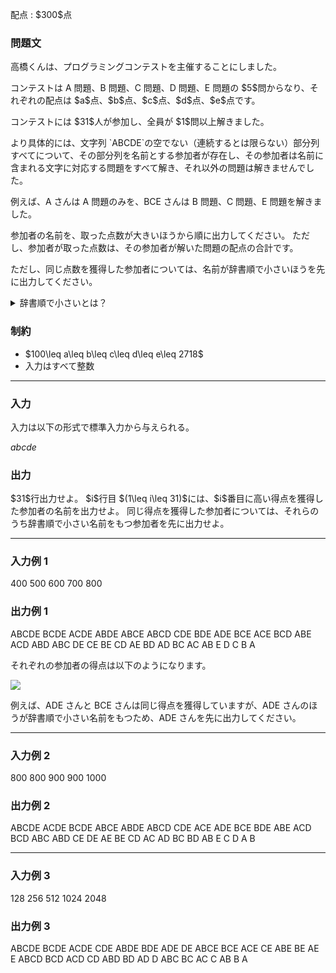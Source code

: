 
<div>

<span>

<span>

<p>
配点 : $300$点
</p>

<div>

<section>

### **問題文**

<p>
高橋くんは、プログラミングコンテストを主催することにしました。
</p>

<p>
コンテストは A 問題、B 問題、C 問題、D 問題、E 問題の $5$問からなり、それぞれの配点は $a$点、$b$点、$c$点、$d$点、$e$点です。
</p>

<p>
コンテストには $31$人が参加し、全員が $1$問以上解きました。
</p>

<p>
より具体的には、文字列 `ABCDE`の空でない（連続するとは限らない）部分列すべてについて、その部分列を名前とする参加者が存在し、その参加者は名前に含まれる文字に対応する問題をすべて解き、それ以外の問題は解きませんでした。
</p>

<p>
例えば、A さんは A 問題のみを、BCE さんは B 問題、C 問題、E 問題を解きました。
</p>

<p>
参加者の名前を、取った点数が大きいほうから順に出力してください。
ただし、参加者が取った点数は、その参加者が解いた問題の配点の合計です。
</p>

<p>
ただし、同じ点数を獲得した参加者については、名前が辞書順で小さいほうを先に出力してください。
</p>

<details>

<summary>
辞書順で小さいとは？
</summary>

<p>
辞書順とは、一言で説明すると「単語が辞書に載っている順番」を意味します。
</p>

<p>
より厳密には、英大文字からなる相異なる文字列 $S,T$について、$S$が $T$より辞書順で小さいとは、以下の条件のどちらかが成り立つことを意味します。
</p>

<ul>

<li>
$S$の長さ $|S|$が $T$の長さより短く、$T$の先頭 $|S|$文字が $S$と一致する
</li>

<li>
ある整数 $1\leq i\leq\min\lbrace|S|,|T|\rbrace$が存在して、次の $2$つの条件を両方を満たす
<ul>

<li>
$1\leq j\lt i$を満たすすべての整数 $j$に対して $S$の $j$文字目と $T$の $j$文字目が等しい
</li>

<li>
$S$の $i$文字目が $T$の $i$文字目よりアルファベット順で小さい
</li>

</ul>

</li>

</ul>

<p>
例えば、$S=$`AB`$,T=$`ABC`とすると、ひとつめの条件が成り立つため $S$は $T$より小さいです。
また、$S=$`ABD`$,T=$`ACD`とすると、ふたつめの条件が $i=2$で成り立つため $S$は $T$より小さいです。
</p>

</details>

</section>

</div>

<div>

<section>

### **制約**

<ul>

<li>
$100\leq a\leq b\leq c\leq d\leq e\leq 2718$
</li>

<li>
入力はすべて整数
</li>

</ul>

</section>

</div>

---

<div>

<div>

<section>

### **入力**

<p>
入力は以下の形式で標準入力から与えられる。
</p>

<div>

$a$$b$$c$$d$$e$
</div>

</section>

</div>

<div>

<section>

### **出力**

<p>
$31$行出力せよ。
$i$行目 $(1\leq i\leq 31)$には、$i$番目に高い得点を獲得した参加者の名前を出力せよ。
同じ得点を獲得した参加者については、それらのうち辞書順で小さい名前をもつ参加者を先に出力せよ。
</p>

</section>

</div>

</div>

---

<div>

<section>

### **入力例 1**

<div>

400 500 600 700 800

</div>

</section>

</div>

<div>

<section>

### **出力例 1**

<div>

ABCDE
BCDE
ACDE
ABDE
ABCE
ABCD
CDE
BDE
ADE
BCE
ACE
BCD
ABE
ACD
ABD
ABC
DE
CE
BE
CD
AE
BD
AD
BC
AC
AB
E
D
C
B
A

</div>

<p>
それぞれの参加者の得点は以下のようになります。
</p>

<p>

<img src="https://img.atcoder.jp/abc384/4dac80dfad9b0f66c75fec40eedb5e2d.png">

</img>

</p>

<p>
例えば、ADE さんと BCE さんは同じ得点を獲得していますが、ADE さんのほうが辞書順で小さい名前をもつため、ADE さんを先に出力してください。
</p>

</section>

</div>

---

<div>

<section>

### **入力例 2**

<div>

800 800 900 900 1000

</div>

</section>

</div>

<div>

<section>

### **出力例 2**

<div>

ABCDE
ACDE
BCDE
ABCE
ABDE
ABCD
CDE
ACE
ADE
BCE
BDE
ABE
ACD
BCD
ABC
ABD
CE
DE
AE
BE
CD
AC
AD
BC
BD
AB
E
C
D
A
B

</div>

</section>

</div>

---

<div>

<section>

### **入力例 3**

<div>

128 256 512 1024 2048

</div>

</section>

</div>

<div>

<section>

### **出力例 3**

<div>

ABCDE
BCDE
ACDE
CDE
ABDE
BDE
ADE
DE
ABCE
BCE
ACE
CE
ABE
BE
AE
E
ABCD
BCD
ACD
CD
ABD
BD
AD
D
ABC
BC
AC
C
AB
B
A

</div>

</section>

</div>

</span>

</span>

</div>
